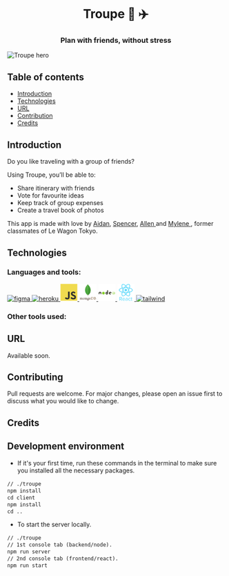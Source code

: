 <h1 align="center">Troupe 🧳  ✈️</h1>
<h3 align="center">Plan with friends, without stress</h3>

![Troupe hero](https://www.pngitem.com/pimgs/m/46-464735_under-construction-coming-soon-hd-png-download.png)

## Table of contents
* [Introduction](#introduction)
* [Technologies](#technologies)
* [URL](#url)
* [Contribution](#contributing)
* [Credits](#credits)

## Introduction
Do you like traveling with a group of friends?


Using Troupe, you’ll be able to:
* Share itinerary with friends
* Vote for favourite ideas
* Keep track of group expenses
* Create a travel book of photos


This app is made with love by [Aidan](https://github.com/AidanFournier), [Spencer](https://github.com/Smattison0830), [Allen ](https://github.com/kochapas) and [Mylene ](https://github.com/Ren33000), former classmates of Le Wagon Tokyo.


## Technologies
<h3 align="left">Languages and tools:</h3>
<p align="left"> <a href="https://www.figma.com/" target="_blank" rel="noreferrer"> <img src="https://www.vectorlogo.zone/logos/figma/figma-icon.svg" alt="figma" width="40" height="40"/> </a> <a href="https://heroku.com" target="_blank" rel="noreferrer"> <img src="https://www.vectorlogo.zone/logos/heroku/heroku-icon.svg" alt="heroku" width="40" height="40"/> </a> <a href="https://developer.mozilla.org/en-US/docs/Web/JavaScript" target="_blank" rel="noreferrer"> <img src="https://raw.githubusercontent.com/devicons/devicon/master/icons/javascript/javascript-original.svg" alt="javascript" width="40" height="40"/> </a> <a href="https://www.mongodb.com/" target="_blank" rel="noreferrer"> <img src="https://raw.githubusercontent.com/devicons/devicon/master/icons/mongodb/mongodb-original-wordmark.svg" alt="mongodb" width="40" height="40"/> </a> <a href="https://nodejs.org" target="_blank" rel="noreferrer"> <img src="https://raw.githubusercontent.com/devicons/devicon/master/icons/nodejs/nodejs-original-wordmark.svg" alt="nodejs" width="40" height="40"/> </a> <a href="https://reactjs.org/" target="_blank" rel="noreferrer"> <img src="https://raw.githubusercontent.com/devicons/devicon/master/icons/react/react-original-wordmark.svg" alt="react" width="40" height="40"/> </a> <a href="https://tailwindcss.com/" target="_blank" rel="noreferrer"> <img src="https://www.vectorlogo.zone/logos/tailwindcss/tailwindcss-icon.svg" alt="tailwind" width="40" height="40"/> </a> </p>

<h3 align="left">Other tools used:</h3>
<!-- * [LINE Login](https://developers.line.biz/en/services/line-login/)
 -->


## URL
<!-- [Midorin's website](https://www.midorin.one/)  -->

Available soon.


## Contributing
Pull requests are welcome. For major changes, please open an issue first to discuss what you would like to change.

## Credits

## Development environment
* If it's your first time, run these commands in the terminal to make sure you installed all the necessary packages.
```
// ./troupe
npm install
cd client
npm install
cd ..
```
* To start the server locally.
```
// ./troupe
// 1st console tab (backend/node).
npm run server
// 2nd console tab (frontend/react).
npm run start
```
